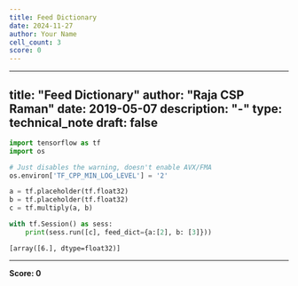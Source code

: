 ```yaml
---
title: Feed Dictionary
date: 2024-11-27
author: Your Name
cell_count: 3
score: 0
---
```


---
title: "Feed Dictionary"
author: "Raja CSP Raman"
date: 2019-05-07
description: "-"
type: technical_note
draft: false
---

```python
import tensorflow as tf
import os

# Just disables the warning, doesn't enable AVX/FMA
os.environ['TF_CPP_MIN_LOG_LEVEL'] = '2'
```


```python
a = tf.placeholder(tf.float32)
b = tf.placeholder(tf.float32)
c = tf.multiply(a, b)

with tf.Session() as sess:
    print(sess.run([c], feed_dict={a:[2], b: [3]}))
```

    [array([6.], dtype=float32)]



---
**Score: 0**